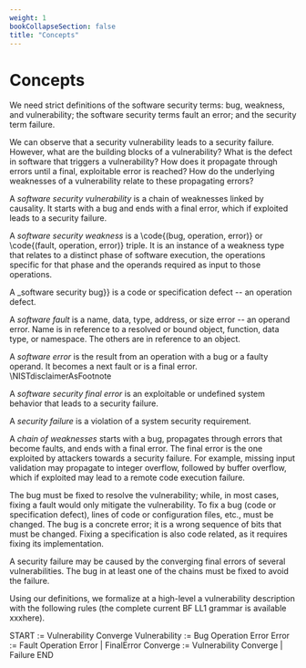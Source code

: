 ```yaml
---
weight: 1
bookCollapseSection: false
title: "Concepts"
---
```

# Concepts

We need strict definitions of the software security terms: bug, weakness, and vulnerability; the software security terms fault an error; and the security term  failure.

We can observe that a security vulnerability leads to a security failure. However, what are the building blocks of a vulnerability? What is the defect in software that triggers a vulnerability? How does it propagate through errors until a final, exploitable error is reached? How do the underlying weaknesses of a vulnerability relate to these propagating errors? 

A _software security vulnerability_ is a chain of weaknesses linked by causality. It starts with a bug and ends with a final error, which if exploited leads to a security failure.

A _software security weakness_ is a \code{(bug, operation, error)} or \code{(fault, operation, error)} triple. It is an instance of a weakness type that relates to a distinct phase of software execution, the operations specific for that phase and the operands required as input to those operations.

A _software security bug}} is a code or specification defect -- an operation defect. 

A _software fault_ is a name, data, type, address, or size error -- an operand error. Name is in reference to a resolved or bound object, function, data type, or namespace. The others are in reference to an object.

A _software error_ is the result from an operation with a bug or a faulty operand. It becomes a next fault or is a final error. \NISTdisclaimerAsFootnote

A _software security final error_ is an exploitable or undefined system behavior that leads to a security failure. 

A _security failure_ is a violation of a system security requirement. 

A _chain of weaknesses_ starts with a bug, propagates through errors that become faults, and ends with a final error. The final error is the one exploited by attackers towards a security failure. For example, missing input validation may propagate to integer overflow, followed by buffer overflow, which if exploited may lead to a remote code execution failure.

The bug must be fixed to resolve the vulnerability; while, in most cases, fixing a fault would only mitigate the vulnerability. To fix a bug (code or specification defect), lines of code or configuration files, etc., must be changed. The bug is a concrete error; it is a wrong sequence of bits that must be changed. Fixing a specification is also code related, as it requires fixing its implementation. 

A security failure may be caused by the converging final errors of several vulnerabilities. The bug in at least one of the chains must be fixed to avoid the failure.

Using our definitions, we formalize at a high-level a vulnerability description with the following rules (the complete current BF LL1 grammar is available xxxhere).

START := Vulnerability Converge 
Vulnerability := Bug Operation Error
Error := Fault Operation Error 
       | FinalError
Converge := Vulnerability Converge 
          | Failure END
